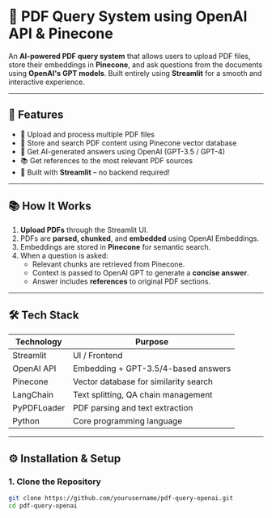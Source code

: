 # 📄 PDF Query System using OpenAI API & Pinecone

An **AI-powered PDF query system** that allows users to upload PDF files, store their embeddings in **Pinecone**, and ask questions from the documents using **OpenAI's GPT models**. Built entirely using **Streamlit** for a smooth and interactive experience.

---

## 🚀 Features

- 📂 Upload and process multiple PDF files
- 🔎 Store and search PDF content using Pinecone vector database
- 🧠 Get AI-generated answers using OpenAI (GPT-3.5 / GPT-4)
- 📚 Get references to the most relevant PDF sources
- 🧱 Built with **Streamlit** – no backend required!

---

## 📚 How It Works

1. **Upload PDFs** through the Streamlit UI.
2. PDFs are **parsed, chunked**, and **embedded** using OpenAI Embeddings.
3. Embeddings are stored in **Pinecone** for semantic search.
4. When a question is asked:
   - Relevant chunks are retrieved from Pinecone.
   - Context is passed to OpenAI GPT to generate a **concise answer**.
   - Answer includes **references** to original PDF sections.

---

## 🛠️ Tech Stack

| Technology     | Purpose                             |
|----------------|-------------------------------------|
| Streamlit      | UI / Frontend                       |
| OpenAI API     | Embedding + GPT-3.5/4-based answers |
| Pinecone       | Vector database for similarity search |
| LangChain      | Text splitting, QA chain management |
| PyPDFLoader    | PDF parsing and text extraction     |
| Python         | Core programming language           |

---

## ⚙️ Installation & Setup

### 1. Clone the Repository
```bash
git clone https://github.com/yourusername/pdf-query-openai.git
cd pdf-query-openai
